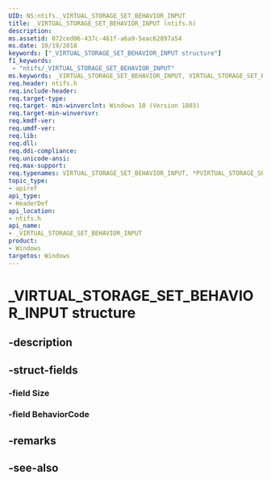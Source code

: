 ```yaml
---
UID: NS:ntifs._VIRTUAL_STORAGE_SET_BEHAVIOR_INPUT
title: _VIRTUAL_STORAGE_SET_BEHAVIOR_INPUT (ntifs.h)
description: 
ms.assetid: 072ced06-437c-461f-a6a9-5eac62897a54
ms.date: 10/19/2018
keywords: ["_VIRTUAL_STORAGE_SET_BEHAVIOR_INPUT structure"]
f1_keywords:
 - "ntifs/_VIRTUAL_STORAGE_SET_BEHAVIOR_INPUT"
ms.keywords: _VIRTUAL_STORAGE_SET_BEHAVIOR_INPUT, VIRTUAL_STORAGE_SET_BEHAVIOR_INPUT, *PVIRTUAL_STORAGE_SET_BEHAVIOR_INPUT, 
req.header: ntifs.h
req.include-header:
req.target-type:
req.target- min-winverclnt: Windows 10 (Version 1803)
req.target-min-winversvr:
req.kmdf-ver:
req.umdf-ver:
req.lib:
req.dll:
req.ddi-compliance:
req.unicode-ansi:
req.max-support:
req.typenames: VIRTUAL_STORAGE_SET_BEHAVIOR_INPUT, *PVIRTUAL_STORAGE_SET_BEHAVIOR_INPUT
topic_type: 
- apiref
api_type: 
- HeaderDef
api_location: 
- ntifs.h
api_name: 
- _VIRTUAL_STORAGE_SET_BEHAVIOR_INPUT
product:
- Windows
targetos: Windows
---
```


# _VIRTUAL_STORAGE_SET_BEHAVIOR_INPUT structure

## -description


## -struct-fields

### -field Size
 
### -field BehaviorCode
 

## -remarks

## -see-also
